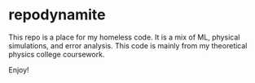 # repodynamite
This repo is a place for my homeless code. It is a mix of ML, physical simulations, and error analysis. This code is mainly from my theoretical physics college coursework.

Enjoy!
